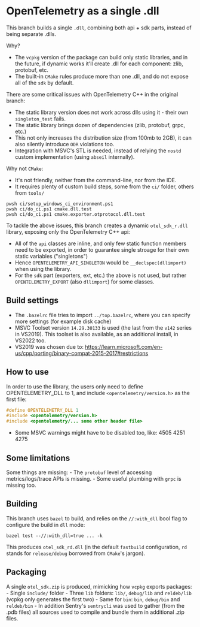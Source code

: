 # OpenTelemetry as a single .dll

This branch builds a single `.dll`, combining both api + sdk parts, instead of being separate .dlls.

Why?
  - The `vcpkg` version of the package can build only static libraries, and in the future, if dynamic works it'll create .dll for each component: zlib, protobuf, etc.
  - The built-in `CMake` rules produce more than one .dll, and do not expose all of the `sdk` by default.

There are some critical issues with OpenTelemetry C++ in the original branch:
  - The static library version does not work across dlls using it - their own `singleton_test` fails.
  - The static library brings dozen of dependencies (zlib, protobuf, grpc, etc.)
  - This not only increases the distribution size (from 100mb to 2GB), it can also silently introduce `ODR` violations too.
  - Integration with MSVC's STL is needed, instead of relying the `nostd` custom implementation (using `abseil` internally).

Why not `CMake`:
  - It's not friendly, neither from the command-line, nor from the IDE.
  - It requires plenty of custom build steps, some from the `ci/` folder, others from `tools/`

  ```
  pwsh ci/setup_windows_ci_environment.ps1
  pwsh ci/do_ci.ps1 cmake.dll.test
  pwsh ci/do_ci.ps1 cmake.exporter.otprotocol.dll.test
  ```
  
To tackle the above issues, this branch creates a dynamic `otel_sdk_r.dll` library, exposing only the OpenTelemetry C++ api:
  - All of the `api` classes are inline, and only few static function members need to be exported, in order to guarantee single stroage for their own static variables ("singletons")
  - Hence `OPENTELEMETRY_API_SINGLETON` would be `__declspec(dllimport)` when using the library.
  - For the `sdk` part (exporters, ext, etc.) the above is not used, but rather `OPENTELEMETRY_EXPORT` (also `dllimport`) for some classes.

## Build settings

- The `.bazelrc` file tries to import `../top.bazelrc`, where you can specify more settings (for example disk cache)
- MSVC Toolset version `14.29.30133` is used (the last from the `v142` series in VS2019). This toolset is also available, as an additional install, in VS2022 too.
- VS2019 was chosen due to: https://learn.microsoft.com/en-us/cpp/porting/binary-compat-2015-2017#restrictions

## How to use

In order to use the library, the users only need to define OPENTELEMETRY_DLL to 1, and include `<opentelemetry/version.h>` as the first file:

```C++
#define OPENTELEMETRY_DLL 1
#include <opentelemetry/version.h> 
#include <opentelemetry/... some other header file>
```

- Some MSVC warnings might have to be disabled too, like: 4505 4251 4275

## Some limitations

Some things are missing:
    - The `protobuf` level of accessing metrics/logs/trace APIs is missing.
    - Some useful plumbing with `grpc` is missing too.

## Building

This branch uses `bazel` to build, and relies on the `//:with_dll` bool flag to configure the build in `dll` mode:

```
bazel test --//:with_dll=true ... -k
```

This produces `otel_sdk_rd.dll` (in the default `fastbuild` configuration, `rd` stands for `release/debug` borrowed from `CMake`'s jargon).

## Packaging

A single `otel_sdk.zip` is produced, mimicking how `vcpkg` exports packages:
    - Single `include/` folder
    - Three `lib` folders: `lib/`, `debug/lib` and `reldeb/lib` (vcpkg only generates the first two)
    - Same for `bin`: `bin`, `debug/bin` and `reldeb/bin`
    - In addition Sentry's `sentrycli` was used to gather (from the .pdb files) all sources used to compile and bundle them in additional .zip files.

